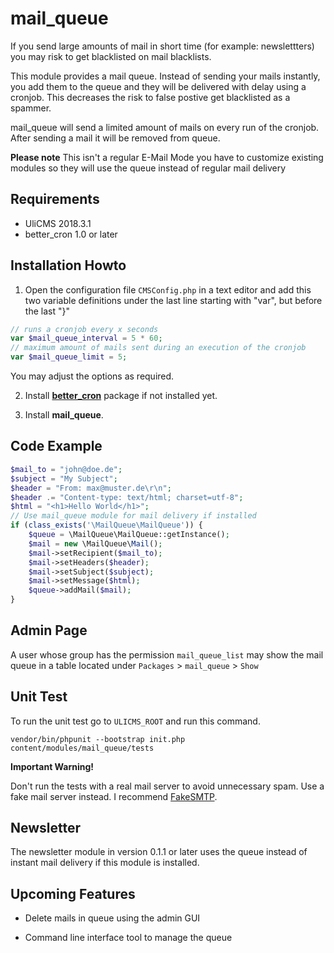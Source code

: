 # mail_queue

If you send large amounts of mail in short time (for example: newslettters) you may risk to get blacklisted on mail blacklists.

This module provides a mail queue. Instead of sending your mails instantly,
you add them to the queue and they will be delivered with delay using a cronjob. This decreases the risk to false postive get blacklisted as a spammer.

mail_queue will send a limited amount of mails on every run of the cronjob.
After sending a mail it will be removed from queue.

**Please note**
This isn't a regular E-Mail Mode you have to customize existing modules so they will use the queue instead of regular mail delivery

## Requirements

* UliCMS 2018.3.1
* better_cron 1.0 or later

## Installation Howto

1. Open the configuration file `CMSConfig.php` in a text editor and add this two variable definitions under the last line starting with "var", but before the last "}"

```php
// runs a cronjob every x seconds
var $mail_queue_interval = 5 * 60;
// maximum amount of mails sent during an execution of the cronjob 
var $mail_queue_limit = 5;
```

You may adjust the options as required.

2. Install **[better_cron](https://extend.ulicms.de/better_cron.html)** package if not installed yet.

3. Install **mail_queue**.

## Code Example

```php
$mail_to = "john@doe.de";
$subject = "My Subject";
$header = "From: max@muster.de\r\n";
$header .= "Content-type: text/html; charset=utf-8";
$html = "<h1>Hello World</h1>";
// Use mail_queue module for mail delivery if installed
if (class_exists('\MailQueue\MailQueue')) {
    $queue = \MailQueue\MailQueue::getInstance();
    $mail = new \MailQueue\Mail();
    $mail->setRecipient($mail_to);
    $mail->setHeaders($header);
    $mail->setSubject($subject);
    $mail->setMessage($html);
    $queue->addMail($mail);
}

```

## Admin Page

A user whose group has the permission `mail_queue_list` may show the mail queue in a table located under `Packages` > `mail_queue` > `Show`

## Unit Test

To run the unit test go to `ULICMS_ROOT` and run this command.

`vendor/bin/phpunit --bootstrap init.php content/modules/mail_queue/tests`

**Important Warning!**

Don't run the tests with a real mail server to avoid unnecessary spam.
Use a fake mail server instead.
I recommend [FakeSMTP](http://nilhcem.com/FakeSMTP/).


## Newsletter

The newsletter module in version 0.1.1 or later uses the queue instead of instant mail delivery if this module is installed.

## Upcoming Features

* Delete mails in queue using the admin GUI

* Command line interface tool to manage the queue